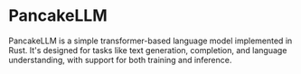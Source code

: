 # PancakeLLM

PancakeLLM is a simple transformer-based language model implemented in Rust. It's designed for tasks like text generation, completion, and language understanding, with support for both training and inference.
